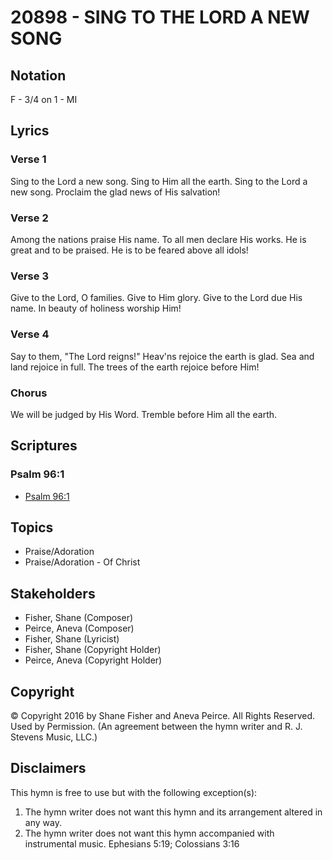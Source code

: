 # 20898 - SING TO THE LORD A NEW SONG

## Notation

F - 3/4 on 1 - MI

## Lyrics

### Verse 1

Sing to the Lord a new song. Sing to Him all the earth. Sing to the Lord a new song. Proclaim the glad news of His salvation!

### Verse 2

Among the nations praise His name. To all men declare His works. He is great and to be praised. He is to be feared above all idols!

### Verse 3

Give to the Lord, O families. Give to Him glory. Give to the Lord due His name. In beauty of holiness worship Him!

### Verse 4

Say to them, "The Lord reigns!" Heav'ns rejoice the earth is glad. Sea and land rejoice in full. The trees of the earth rejoice before Him!

### Chorus

We will be judged by His Word. Tremble before Him all the earth.


## Scriptures

### Psalm 96:1

- [Psalm 96:1](https://www.biblegateway.com/passage/?search=Psalm%2096%3A1)


## Topics

- Praise/Adoration
- Praise/Adoration - Of Christ

## Stakeholders

- Fisher, Shane (Composer)
- Peirce, Aneva (Composer)
- Fisher, Shane (Lyricist)
- Fisher, Shane (Copyright Holder)
- Peirce, Aneva (Copyright Holder)

## Copyright

© Copyright 2016 by Shane Fisher and Aneva Peirce. All Rights Reserved. Used by Permission.
(An agreement between the hymn writer and R. J. Stevens Music, LLC.)

## Disclaimers

This hymn is free to use but with the following exception(s):
1. The hymn writer does not want this hymn and its arrangement altered in any way.
2. The hymn writer does not want this hymn accompanied with instrumental music.
Ephesians 5:19; Colossians 3:16

